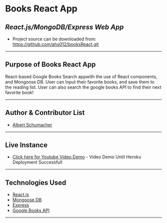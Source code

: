 # **Books React App**

## *React.js/MongoDB/Express Web App*

* Project source can be downloaded from: https://github.com/ahs012/booksReact.git 
---

## Purpose of Books React App

React-based Google Books Search appwith the use of React components, and Mongoose DB. User can Input their favorite books, and save them to the reading list. User can also search the google books API to find their next favorite book!


---

## Author & Contributor List

* [Albert Schumacher](github.com/ahs012) 

---

## Live Instance 

* [Click here for Youtube Video Demo](https://youtu.be/wCfgKNIRCn0) - Video Demo Until Heroku Deployment Successfull
---

## Technologies Used

* [React.js](https://reactjs.org/) 
* [Mongoose DB](https://mongoosejs.com/docs/) 
* [Express](https://expressjs.com/)
* [Google Books API](https://developers.google.com/books/) 

---
